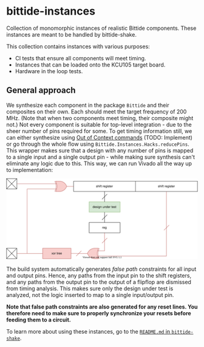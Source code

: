<!--
SPDX-FileCopyrightText: 2022 Google LLC

SPDX-License-Identifier: Apache-2.0
-->

# bittide-instances
Collection of monomorphic instances of realistic Bittide components. These instances are meant
to be handled by bittide-shake.

This collection contains instances with various purposes:
* CI tests that ensure all components will meet timing.
* Instances that can be loaded onto the KCU105 target board.
* Hardware in the loop tests.

## General approach
We synthesize each component in the package `Bittide` and their composites on their own. Each should meet the target frequency of 200 MHz. (Note that when two components meet timing, their composite might not.) Not every component is suitable for top-level integration - due to the sheer number of pins required for some. To get timing information still, we can either synthesize using [Out of Context commands](https://docs.xilinx.com/r/2021.2-English/ug905-vivado-hierarchical-design/Synthesis?tocId=vkakVL_suw7wlNgcaeVIYQ) (TODO: Implement) or go through the whole flow using `Bittide.Instances.Hacks.reducePins`. This wrapper makes sure that a design with any number of pins is mapped to a single input and a single output pin - while making sure synthesis can't eliminate any logic due to this. This way, we can run Vivado all the way up to implementation:

![reducePins architecture](imgs/reducePins.svg)

The build system automatically generates _false path_ constraints for all input and output pins. Hence, any paths from the input pin to the shift registers, and any paths from the output pin to the output of a flipflop are dismissed from timing analysis. This makes sure only the design under test is analyzed, not the logic inserted to map to a single input/output pin.

**Note that false path constraints are also generated for any reset lines. You therefore need to make sure to properly synchronize your resets before feeding them to a circuit.**

To learn more about using these instances, go to the [`README.md` in `bittide-shake`](../bittide-shake/README.md).

